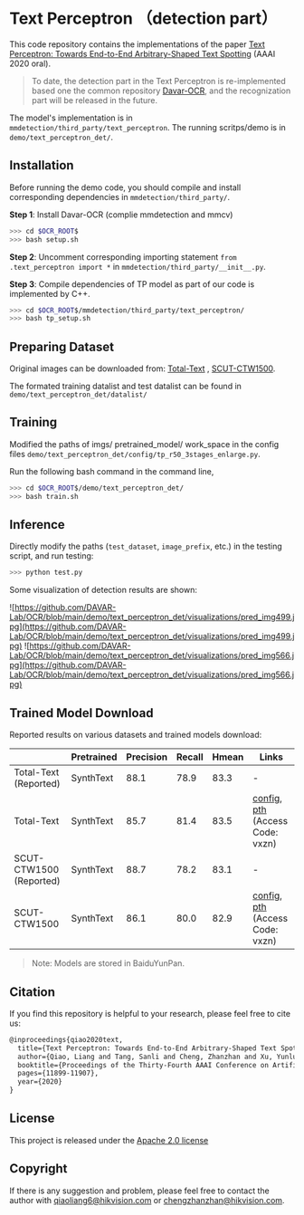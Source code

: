 # Text Perceptron （detection part）

This code repository contains the implementations of the paper [Text Perceptron: Towards End-to-End Arbitrary-Shaped Text Spotting](https://arxiv.org/pdf/2002.06820.pdf) (AAAI 2020 oral).

> To date, the detection part in the Text Perceptron is re-implemented based one the common repository [Davar-OCR](https://github.com/DAVAR-Lab/OCR), and the recognization part will be released in the future.

The model's implementation is in `mmdetection/third_party/text_perceptron`. The running scritps/demo is in `demo/text_perceptron_det/`.

## Installation

Before running the demo code, you should compile and install corresponding dependencies in `mmdetection/third_party/`.

**Step 1**: Install Davar-OCR (complie mmdetection and mmcv) 
``` bash
>>> cd $OCR_ROOT$
>>> bash setup.sh 
```

**Step 2**: Uncomment corresponding importing statement `from .text_perceptron import *` in `mmdetection/third_party/__init__.py`.

**Step 3**: Compile dependencies of TP model as part of our code is implemented by C++.
``` bash
>>> cd $OCR_ROOT$/mmdetection/third_party/text_perceptron/
>>> bash tp_setup.sh
```

## Preparing Dataset
Original images can be downloaded from: [Total-Text](https://github.com/cs-chan/Total-Text-Dataset "Total-Text") , [SCUT-CTW1500](https://github.com/Yuliang-Liu/Curve-Text-Detector).

The formated training datalist and test datalist can be found in `demo/text_perceptron_det/datalist/`

## Training
Modified the paths of imgs/ pretrained_model/ work_space in the config files `demo/text_perceptron_det/config/tp_r50_3stages_enlarge.py`.

Run the following bash command in the command line,
``` bash
>>> cd $OCR_ROOT$/demo/text_perceptron_det/
>>> bash train.sh
```
## Inference
Directly modify the paths (`test_dataset`, `image_prefix`, etc.) in the testing script, and run testing:
``` bash
>>> python test.py 
```
Some visualization of detection results are shown:

![https://github.com/DAVAR-Lab/OCR/blob/main/demo/text_perceptron_det/visualizations/pred_img499.jpg](https://github.com/DAVAR-Lab/OCR/blob/main/demo/text_perceptron_det/visualizations/pred_img499.jpg)
![https://github.com/DAVAR-Lab/OCR/blob/main/demo/text_perceptron_det/visualizations/pred_img566.jpg](https://github.com/DAVAR-Lab/OCR/blob/main/demo/text_perceptron_det/visualizations/pred_img566.jpg)


## Trained Model Download

Reported results on various datasets and trained models download:

|                       | Pretrained | Precision | Recall | Hmean | Links               |
| --------------------- | ---------- | --------- | ------ | ----- | ------------------- |
| Total-Text (Reported) | SynthText  | 88.1      | 78.9   | 83.3  | -                   |
| Total-Text            | SynthText  | 85.7      | 81.4   | 83.5  | [config](https://github.com/DAVAR-Lab/OCR/blob/main/demo/text_perceptron_det/config/tp_r50_3stages_enlarge.py), [pth](https://pan.baidu.com/s/1ZkccnlBvioqVrfb-g06yBQ ) (Access Code: vxzn)|
| SCUT-CTW1500 (Reported) | SynthText  | 88.7      | 78.2   | 83.1  | -                   |
| SCUT-CTW1500          | SynthText  | 86.1      | 80.0   | 82.9  | [config](https://github.com/DAVAR-Lab/OCR/blob/main/demo/text_perceptron_det/config/tp_r50_3stages_enlarge.py), [pth](https://pan.baidu.com/s/1ZkccnlBvioqVrfb-g06yBQ ) (Access Code: vxzn)|
> Note: Models are stored in BaiduYunPan.

## Citation

If you find this repository is helpful to your research, please feel free to cite us:

``` markdown
@inproceedings{qiao2020text,
  title={Text Perceptron: Towards End-to-End Arbitrary-Shaped Text Spotting},
  author={Qiao, Liang and Tang, Sanli and Cheng, Zhanzhan and Xu, Yunlu and Niu, Yi and Pu, Shiliang and Wu, Fei},
  booktitle={Proceedings of the Thirty-Fourth AAAI Conference on Artificial Intelligence (AAAI)},
  pages={11899-11907},
  year={2020}
}
```
## License
This project is released under the [Apache 2.0 license](https://github.com/DAVAR-Lab/OCR/blob/main/mmdetection/third_party/LICENSE)

## Copyright
If there is any suggestion and problem, please feel free to contact the author with qiaoliang6@hikvision.com or chengzhanzhan@hikvision.com.